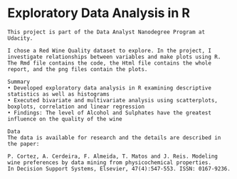 
# Exploratory Data Analysis in R

    This project is part of the Data Analyst Nanodegree Program at Udacity.

    I chose a Red Wine Quality dataset to explore. In the project, I investigate relationships between variables and make plots using R.
    The Rmd file contains the code, the Html file contains the whole report, and the png files contain the plots.

    Summary
    • Developed exploratory data analysis in R examining descriptive statistics as well as histograms 
    • Executed bivariate and multivariate analysis using scatterplots, boxplots, correlation and linear regression 
    • Findings: The level of Alcohol and Sulphates have the greatest influence on the quality of the wine

    Data
    The data is available for research and the details are described in the paper:

    P. Cortez, A. Cerdeira, F. Almeida, T. Matos and J. Reis. Modeling wine preferences by data mining from physicochemical properties.
    In Decision Support Systems, Elsevier, 47(4):547-553. ISSN: 0167-9236.

